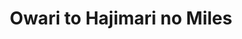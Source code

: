 --- 
title: "Owari to Hajimari no Miles"
publishdate: "2019-3-4T16:48:46+02:00"
src: "https://365manga.net/manga/owari-to-hajimari-no-miles"
image: "https://data.365manga.net/images/thumbnails/30364-owari-to-hajimari-no-miles.jpg"
description: " Set in a world where every object has its own spirit, the story follows Miles, a young woman who has the rare ability to communicate with those spirits. Working as a spirit medium, Miles helps people find the objects that are compatible to them. Assisting her is a mysterious man named Gikaku who’s literally not from this world. Dubbed as the “god of destruction”…"
---